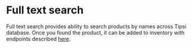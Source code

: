 # Full text search

Full text search provides ability to search products by names across Tipsi database. Once you found the product, it can be added to inventory with endpoints described [here](/crud-operations.md).